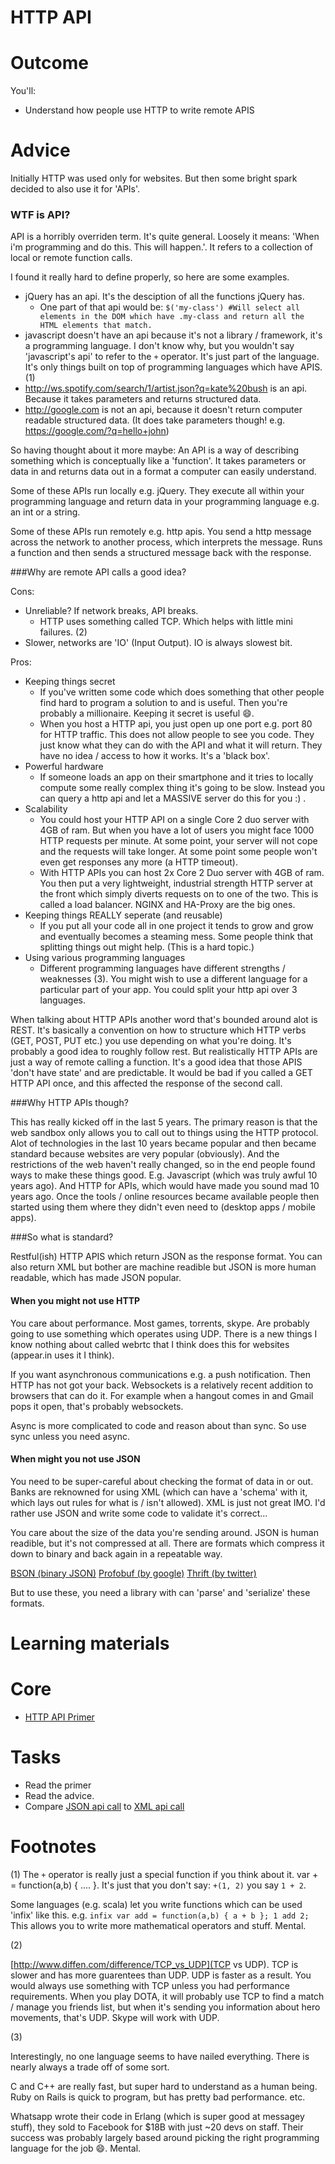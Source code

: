 # HTTP API
# Outcome

You'll:

* Understand how people use HTTP to write remote APIS

# Advice

Initially HTTP was used only for websites. But then some bright spark decided to also use it for 'APIs'.

### WTF is API?

API is a horribly overriden term. It's quite general. Loosely it means: 'When i'm programming and do this. This will happen.'. It refers to a collection of local or remote function calls.

I found it really hard to define properly, so here are some examples.

* jQuery has an api. It's the desciption of all the functions jQuery has.
  * One part of that api would be: `$('my-class') #Will select all elements in the DOM which have .my-class and return all the HTML elements that match.`
* javascript doesn't have an api because it's not a library / framework, it's a programming language. I don't know why, but you wouldn't say 'javascript's api' to refer to the `+` operator. It's just part of the language. It's only things built on top of programming languages which have APIS. (1)
* http://ws.spotify.com/search/1/artist.json?q=kate%20bush is an api. Because it takes parameters and returns structured data.
* http://google.com is not an api, because it doesn't return computer readable structured data. (It does take parameters though! e.g. https://google.com/?q=hello+john)

So having thought about it more maybe: An API is a way of describing something which is conceptually like a 'function'. It takes parameters or data in and returns data out in a format a computer can easily understand.

Some of these APIs run locally e.g. jQuery. They execute all within your programming language and return data in your programming language e.g. an int or a string.

Some of these APIs run remotely e.g. http apis. You send a http message across the network to another process, which interprets the message. Runs a function and then sends a structured message back with the response.

###Why are remote API calls a good idea?

Cons:

* Unreliable? If network breaks, API breaks.
  * HTTP uses something called TCP. Which helps with little mini failures. (2)
* Slower, networks are 'IO' (Input Output). IO is always slowest bit.

Pros:

* Keeping things secret
  * If you've written some code which does something that other people find hard to program a solution to and is useful. Then you're probably a millionaire. Keeping it secret is useful :smile:.
  * When you host a HTTP api, you just open up one port e.g. port 80 for HTTP traffic. This does not allow people to see you code. They just know what they can do with the API and what it will return. They have no idea / access to how it works. It's a 'black box'.
* Powerful hardware
  * If someone loads an app on their smartphone and it tries to locally compute some really complex thing it's going to be slow. Instead you can query a http api and let a MASSIVE server do this for you :) .
* Scalability
  * You could host your HTTP API on a single Core 2 duo server with 4GB of ram. But when you have a lot of users you might face 1000 HTTP requests per minute. At some point, your server will not cope and the requests will take longer. At some point some people won't even get responses any more (a HTTP timeout).
  * With HTTP APIs you can host 2x Core 2 Duo server with 4GB of ram. You then put a very lightweight, industrial strength HTTP server at the front which simply diverts requests on to one of the two. This is called a load balancer. NGINX and HA-Proxy are the big ones.
* Keeping things REALLY seperate (and reusable)
  * If you put all your code all in one project it tends to grow and grow and eventually becomes a steaming mess. Some people think that splitting things out might help. (This is a hard topic.)
* Using various programming languages
  * Different programming languages have different strengths / weaknesses (3). You might wish to use a different language for a particular part of your app. You could split your http api over 3 languages.

When talking about HTTP APIs another word that's bounded around alot is REST. It's basically a convention on how to structure which HTTP verbs (GET, POST, PUT etc.) you use depending on what you're doing. It's probably a good idea to roughly follow rest. But realistically HTTP APIs are just a way of remote calling a function. It's a good idea that those APIS 'don't have state' and are predictable. It would be bad if you called a GET HTTP API once, and this affected the response of the second call.

###Why HTTP APIs though?

This has really kicked off in the last 5 years. The primary reason is that the web sandbox only allows you to call out to things using the HTTP protocol. Alot of technologies in the last 10 years became popular and then became standard because websites are very popular (obviously). And the restrictions of the web haven't really changed, so in the end people found ways to make these things good. E.g. Javascript (which was truly awful 10 years ago). And HTTP for APIs, which would have made you sound mad 10 years ago. Once the tools / online resources became available people then started using them where they didn't even need to (desktop apps / mobile apps).

###So what is standard?

Restful(ish) HTTP APIS which return JSON as the response format. You can also return XML but bother are machine readible but JSON is more human readable, which has made JSON popular.

#### When you might not use HTTP

You care about performance. Most games, torrents, skype. Are probably going to use something which operates using UDP. There is a new things I know nothing about called webrtc that I think does this for websites (appear.in uses it I think).

If you want asynchronous communications e.g. a push notification. Then HTTP has not got your back. Websockets is a relatively recent addition to browsers that can do it. For example when a hangout comes in and Gmail pops it open, that's probably websockets.

Async is more complicated to code and reason about than sync. So use sync unless you need async.

#### When might you not use JSON

You need to be super-careful about checking the format of data in or out. Banks are reknowned for using XML (which can have a 'schema' with it, which lays out rules for what is / isn't allowed). XML is just not great IMO. I'd rather use JSON and write some code to validate it's correct...

You care about the size of the data you're sending around. JSON is human readible, but it's not compressed at all. There are formats which compress it down to binary and back again in a repeatable way.

[BSON (binary JSON)](https://en.wikipedia.org/wiki/BSON)
[Profobuf (by google)](https://developers.google.com/protocol-buffers/?hl=en)
[Thrift (by twitter)](https://thrift.apache.org/)

But to use these, you need a library with can 'parse' and 'serialize' these formats.

# Learning materials

# Core

* [HTTP API Primer](http://code.tutsplus.com/tutorials/a-beginners-guide-to-http-and-rest--net-16340)


# Tasks

* Read the primer
* Read the advice.
* Compare [JSON api call](http://ws.spotify.com/search/1/artist.json?q=kate%20bush) to [XML api call](http://ws.spotify.com/search/1/artist?q=kate%20bush)

# Footnotes

(1) The `+` operator is really just a special function if you think about it. var + = function(a,b) { .... }. It's just that you don't say: `+(1, 2)` you say `1 + 2`.

Some languages (e.g. scala) let you write functions which can be used 'infix' like this. e.g. `infix var add = function(a,b) { a + b }; 1 add 2;` This allows you to write more mathematical operators and stuff. Mental.

(2)

[http://www.diffen.com/difference/TCP_vs_UDP](TCP vs UDP). TCP is slower and has more guarentees than UDP. UDP is faster as a result. You would always use something with TCP unless you had performance requirements. When you play DOTA, it will probably use TCP to find a match / manage you friends list, but when it's sending you information about hero movements, that's UDP. Skype will work with UDP.

(3)

Interestingly, no one language seems to have nailed everything. There is nearly always a trade off of some sort.

C and C++ are really fast, but super hard to understand as a human being.
Ruby on Rails is quick to program, but has pretty bad performance.
etc.

Whatsapp wrote their code in Erlang (which is super good at messagey stuff), they sold to Facebook for $18B with just ~20 devs on staff. Their success was probably largely based around picking the right programming language for the job :smile:.  Mental.
